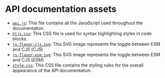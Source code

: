 # API documentation assets

* [`api.js`](./api.js): This file contains all the JavaScript used throughout the documentation.
* [`hljs.css`](./hljs.css): This CSS file is used for syntax highlighting styles in code blocks.
* [`js-flavor-cjs.svg`](./js-flavor-cjs.svg): This SVG image represents the toggle between ESM and CJS (_CJS_)
* [`js-flavor-esm.svg`](./js-flavor-esm.svg): This SVG image represents the toggle between ESM and CJS (_ESM_)
* [`style.css`](./style.css): This CSS file contains the styling rules for the overall appearance of the API documentation.
